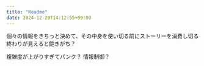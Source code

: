 ```yaml
---
title: "Readme"
date: 2024-12-20T14:12:55+09:00
---
```

個々の情報をきちっと決めて、その中身を使い切る前にストーリーを消費し切る
終わりが見えると飽きがち？

複雑度が上がりすぎてパンク？
情報制御？

